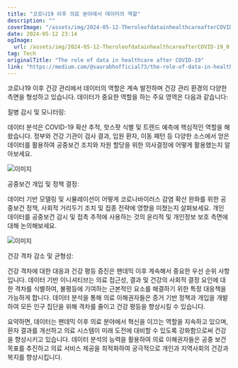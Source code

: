 ```yaml
---
title: "코로나19 이후 의료 분야에서 데이터의 역할"
description: ""
coverImage: "/assets/img/2024-05-12-TheroleofdatainhealthcareafterCOVID-19_0.png"
date: 2024-05-12 23:14
ogImage: 
  url: /assets/img/2024-05-12-TheroleofdatainhealthcareafterCOVID-19_0.png
tag: Tech
originalTitle: "The role of data in healthcare after COVID-19"
link: "https://medium.com/@saurabhofficial73/the-role-of-data-in-healthcare-after-covid-19-f1fccbb3f997"
---
```



코로나19 이후 건강 관리에서 데이터의 역할은 계속 발전하며 건강 관리 환경의 다양한 측면을 형성하고 있습니다. 데이터가 중요한 역할을 하는 주요 영역은 다음과 같습니다:

질병 감시 및 모니터링:

데이터 분석은 COVID-19 확산 추적, 핫스팟 식별 및 트렌드 예측에 핵심적인 역할을 해왔습니다. 정부와 건강 기관이 검사 결과, 입원 환자, 이동 패턴 등 다양한 소스에서 얻은 데이터를 활용하여 공중보건 조치와 자원 할당을 위한 의사결정에 어떻게 활용했는지 알아보세요.

![이미지](/assets/img/2024-05-12-TheroleofdatainhealthcareafterCOVID-19_0.png)



공중보건 개입 및 정책 결정:

데이터 기반 모델링 및 시뮬레이션이 어떻게 코로나바이러스 감염 확산 완화를 위한 공중보건 정책, 사회적 거리두기 조치 및 접종 전략에 영향을 미쳤는지 살펴보세요. 개인 데이터를 공중보건 감시 및 접촉 추적에 사용하는 것의 윤리적 및 개인정보 보호 측면에 대해 논의해보세요.

![이미지](/assets/img/2024-05-12-TheroleofdatainhealthcareafterCOVID-19_1.png)

건강 격차 감소 및 균형성:



건강 격차에 대한 대응과 건강 평등 증진은 팬데믹 이후 계속해서 중요한 우선 순위 사항입니다. 데이터 기반 이니셔티브는 의료 접근성, 결과 및 건강의 사회적 결정 요인에 대한 격차를 식별하여, 불평등에 기여하는 근본적인 요소를 해결하기 위한 특정 대응책을 가능하게 합니다. 데이터 분석을 통해 의료 이해권자들은 증거 기반 정책과 개입을 개발하여 모든 인구 집단을 위해 격차를 줄이고 건강 평등을 향상시킬 수 있습니다.

요약하면, 데이터는 팬데믹 이후 의료 분야에서 혁신을 이끄는 역할을 지속하고 있으며, 환자 결과를 개선하고 의료 시스템이 미래 도전에 대비할 수 있도록 강화함으로써 건강을 향상시키고 있습니다. 데이터 분석의 능력을 활용하여 의료 이해권자들은 공중 보건 목표를 추진하고 의료 서비스 제공을 최적화하여 궁극적으로 개인과 지역사회의 건강과 복지를 향상시킵니다.